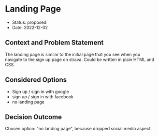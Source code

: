 # Landing Page

* Status: proposed
* Date: 2022-12-02

## Context and Problem Statement

The landing page is similar to the initial page that you see when you navigate to the sign up page on strava. Could be written in plain HTML and CSS.

## Considered Options

* Sign up / sign in with google
* sign up / sign in with facebook
* no landing page

## Decision Outcome

Chosen option: "no landing page", because dropped social media aspect.
